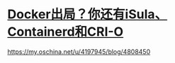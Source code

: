 



# [Docker出局？你还有iSula、Containerd和CRI-O](https://my.oschina.net/u/4197945/blog/4808450)





https://my.oschina.net/u/4197945/blog/4808450







